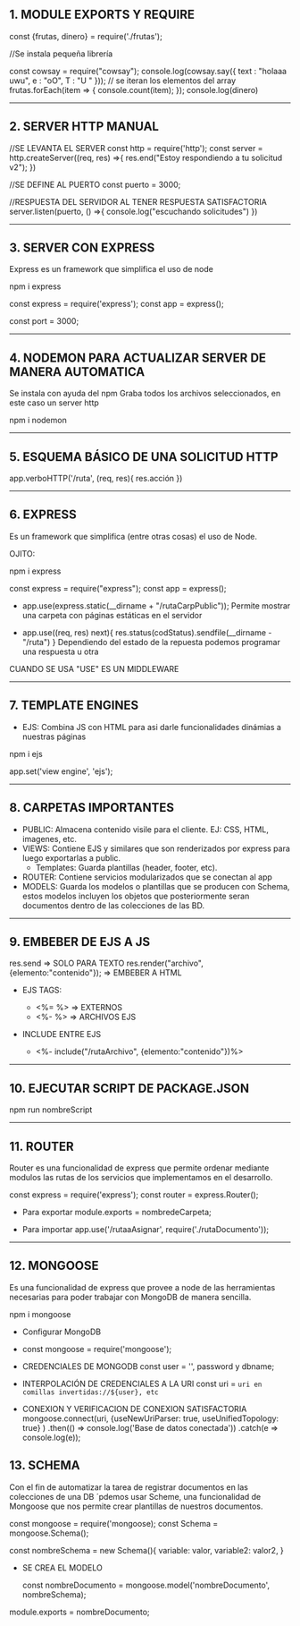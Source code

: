 ## 1. MODULE EXPORTS Y REQUIRE

const {frutas, dinero} = require('./frutas');

//Se instala pequeña librería

const cowsay = require("cowsay");
console.log(cowsay.say({
    text : "holaaa uwu",
    e : "oO",
    T : "U "
}));
// se iteran los elementos del array
frutas.forEach(item => {
    console.count(item);
});
console.log(dinero)

****************************************************

## 2. SERVER HTTP MANUAL

//SE LEVANTA EL SERVER
const http = require('http');
const server = http.createServer((req, res) =>{
    res.end("Estoy respondiendo a tu solicitud v2");
})

//SE DEFINE AL PUERTO
const puerto = 3000;

//RESPUESTA DEL SERVIDOR AL TENER RESPUESTA SATISFACTORIA
server.listen(puerto, () =>{
    console.log("escuchando solicitudes")
})

**********************************************

## 3. SERVER CON EXPRESS

Express es un framework que simplifica el uso de node

npm i express

const express = require('express');
const app = express();

const port = 3000;


*************************************************

## 4. NODEMON PARA ACTUALIZAR SERVER DE MANERA AUTOMATICA

Se instala con ayuda del npm
Graba todos los archivos seleccionados, en este caso un server http

npm i nodemon

*****************************************************

## 5. ESQUEMA BÁSICO DE UNA SOLICITUD HTTP

app.verboHTTP('/ruta', (req, res){
    res.acción
})

*****************************************************

## 6. EXPRESS

Es un framework que simplifica (entre otras cosas) el uso de Node.

OJITO:

npm i express

const express = require("express");
const app = express();

* app.use(express.static(__dirname + "/rutaCarpPublic"));
    Permite mostrar una carpeta con páginas estáticas en el servidor

* app.use((req, res) next){
   res.status(codStatus).sendfile(__dirname - "/ruta")
   }
   Dependiendo del estado de la repuesta podemos programar una respuesta u otra

CUANDO SE USA "USE" ES UN MIDDLEWARE

********************************************************

## 7. TEMPLATE ENGINES

* EJS: Combina JS con HTML para asi darle funcionalidades dinámias a nuestras páginas

npm i ejs

app.set('view engine', 'ejs');

********************************************************

## 8. CARPETAS IMPORTANTES

* PUBLIC: Almacena contenido visile para el cliente. EJ: CSS, HTML, imagenes, etc.
* VIEWS: Contiene EJS y similares que son renderizados por express para luego exportarlas a public.
  * Templates: Guarda plantillas (header, footer, etc).
* ROUTER: Contiene servicios modularizados que se conectan al app
* MODELS: Guarda los modelos o plantillas que se producen con Schema, estos modelos incluyen los objetos que
  posteriormente seran documentos dentro de las colecciones de las BD.


********************************************************

## 9. EMBEBER DE EJS A JS

res.send => SOLO PARA TEXTO
res.render("archivo",{elemento:"contenido"}); => EMBEBER A HTML

* EJS TAGS:
  * <%= %> => EXTERNOS
  * <%- %> => ARCHIVOS EJS

* INCLUDE ENTRE EJS
  * <%- include("/rutaArchivo", {elemento:"contenido"})%>

*********************************************************

## 10. EJECUTAR SCRIPT DE PACKAGE.JSON

npm run nombreScript

*********************************************************

## 11. ROUTER

Router es una funcionalidad de express que permite ordenar mediante modulos las rutas de los servicios 
que implementamos en el desarrollo.

const express = require('express');
const router = express.Router();

* Para exportar
    module.exports = nombredeCarpeta;

* Para importar
    app.use('/rutaaAsignar', require('./rutaDocumento'));

**********************************************************

## 12. MONGOOSE

Es una funcionalidad de express que provee a node de las herramientas necesarias para poder trabajar con
MongoDB de manera sencilla.

npm i mongoose

* Configurar MongoDB
* const mongoose = require('mongoose');
* CREDENCIALES DE MONGODB
    const user = '', password y dbname;

* INTERPOLACIÓN DE CREDENCIALES A LA URI
    const uri = `uri en comillas invertidas://${user}, etc `

* CONEXION Y VERIFICACION DE CONEXION SATISFACTORIA
   mongoose.connect(uri,
        {useNewUriParser: true, useUnifiedTopology: true}
   )
        .then(() => console.log('Base de datos conectada'))
        .catch(e => console.log(e));

## 13. SCHEMA

Con el fin de automatizar la tarea de registrar documentos en las colecciones de una DB ´pdemos usar Scheme, 
una funcionalidad de Mongoose que nos permite crear plantillas de nuestros documentos.

const mongoose = require('mongoose);
const Schema = mongoose.Schema();

const nombreSchema = new Schema(){
    variable: valor,
    variable2: valor2,
}

* SE CREA EL MODELO
  
  const nombreDocumento = mongoose.model('nombreDocumento', nombreSchema);

module.exports = nombreDocumento;

